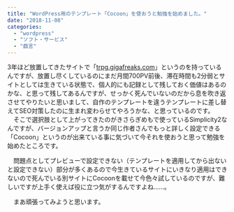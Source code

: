 ```yaml
---
title: "WordPress用のテンプレート「Cocoon」を使おうと勉強を始めました。"
date: "2018-11-08"
categories: 
  - "wordpress"
  - "ソフト・サービス"
  - "戯言"
---
```


3年ほど放置してきたサイトで「[trpg.gigafreaks.com](https://trpg.gigafreaks.com)」というのを持っているんですが、放置し尽くしているのにまだ月間700PV前後、滞在時間も2分弱とサイトとしては生きている状態で、個人的にも記録として残しておく価値はあるのかな、と思って残してあるんですが、せっかく死んでいないのだから息を吹き返させてやりたいと思いまして、自作のテンプレートを違うテンプレートに差し替えてSEO対策したのに生まれ変わらせてやろうかな、と思っているのです。 　そこで選択肢として上がってきたのがきさらぎめもで使っているSimplicity2なんですが、バージョンアップと言うか同じ作者さんでもっと詳しく設定できる「Cocoon」というのが出来ている事に気づいて今それを使おうと思って勉強を始めたところです。

　問題点としてプレビューで設定できない（テンプレートを適用してから出ないと設定できない）部分が多くあるので今生きているサイトにいきなり適用はできないので死んでいる別サイトにCocoonを載せて今色々試しているのですが、難しいですが上手く使えば役に立つ気がするんですよね……。

　まあ頑張ってみようと思います。
